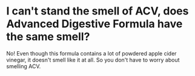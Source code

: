 # I can't stand the smell of ACV, does Advanced Digestive Formula have the same smell?

No! Even though this formula contains a lot of powdered apple cider vinegar, it doesn't smell like it at all. So you don't have to worry about smelling ACV.